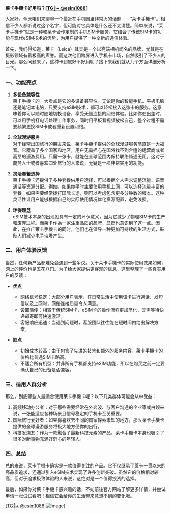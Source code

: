 **莱卡手機卡好用吗？[[TG💪+ @esim1088](https://t.me/s/esim1088)]**

大家好，今天咱们来聊聊一个最近在手机圈里非常火的话题——“莱卡手機卡”。相信不少人都听说过这个名字，但可能对它具体是什么还不太清楚。简单来说，“莱卡手機卡”就是一种和莱卡合作定制的手机SIM卡服务，它结合了传统SIM卡的功能与现代eSIM技术的优势，为用户提供了一种全新的通信体验。

首先，我们得知道，莱卡（Leica）其实是一个以高端相机闻名的品牌，尤其是在摄影领域有着极高的声誉。而这次他们跨界进入手机卡市场，自然吸引了不少人的目光。那么问题来了，这种卡到底好不好用呢？接下来我们就从几个方面详细分析一下。

### 一、功能亮点

1. **多设备兼容性**  
   莱卡手機卡的一大卖点是它的多设备兼容性。无论是你的智能手机、平板电脑还是笔记本电脑，只要支持eSIM技术，都可以轻松接入这张卡的服务。这意味着你可以随时随地切换设备，享受无缝连接的网络体验。比如你在出差时，可以用手机打电话处理工作事务，同时用平板看视频放松自己，整个过程不需要频繁更换SIM卡或者重新设置网络。

2. **全球漫游服务**  
   对于经常出国旅行的朋友来说，莱卡手機卡提供的全球漫游服务简直是一大福音。它覆盖了多个国家和地区，用户无需担心在国外找不到合适的运营商或者高昂的漫游费用。只需一张卡，就能在全球范围内保持联络畅通无阻。这对于商务人士或者喜欢四处旅行的人来说，无疑是一项非常实用的功能。

3. **灵活套餐选择**  
   莱卡手機卡还提供了多种套餐供用户选择，可以根据个人需求调整流量、语音通话等资源分配。例如，如果你平时主要使用手机上网，可以选择流量丰富的套餐；如果需要经常拨打国际长途，则可以考虑包含更多分钟数的版本。这种灵活性让用户能够根据自己的实际使用情况优化资源配置，避免浪费。

4. **环保理念**  
   eSIM技术本身的出现就具有一定的环保意义，因为它减少了物理SIM卡的生产和废弃过程。而莱卡作為一家注重品质的品牌，显然也意识到了这一点。因此，在推广萊卡手機卡的同时，他们也在倡导一种更加可持续的生活方式，鼓励人们减少电子垃圾产生。

### 二、用户体验反馈

当然，任何新产品都难免会遇到一些争议。关于莱卡手機卡的实际使用效果如何，网上的评价也是五花八门。为了给大家提供更客观的信息，这里整理了一些真实用户的反馈：

- **优点**  
  - 网络信号稳定：大部分用户表示，在日常生活中使用该卡进行通话、发短信以及上网时，网络连接质量令人满意。
  - 设置简便：相较于传统SIM卡，eSIM卡的操作流程更加简化，无需等待快递邮寄即可快速激活。
  - 客服响应迅速：当遇到问题时，客服团队往往能在短时间内给出解决方案。

- **缺点**  
  - 初始成本较高：由于包含了先进的技术和额外的服务内容，莱卡手機卡的价格比普通SIM卡略高。
  - 不适合所有机型：并非所有手机都支持eSIM功能，所以在购买之前一定要确认自己的设备是否兼容。

### 三、适用人群分析

那么，到底哪些人最适合使用莱卡手機卡呢？以下几类群体可能会从中受益：

1. 高频移动办公者：对于那些需要经常在外奔波、与客户沟通的企业家或白领来说，一张能适应各种场景且信号稳定的手机卡至关重要。
2. 国际旅行爱好者：如果你喜欢去不同的国家探索未知的地方，那么莱卡手機卡提供的全球漫游服务将极大地方便你的出行。
3. 科技发烧友：作为一款融合了最新科技元素的产品，莱卡手機卡本身也吸引了很多对新事物充满好奇心的年轻人。

### 四、总结

总的来说，莱卡手機卡确实是一款值得关注的产品。它不仅继承了莱卡一贯以来的高品质追求，还通过引入eSIM技术实现了许多创新突破。虽然它的价格相对较高，但对于追求极致体验的人来说，这绝对是一个值得投资的选择。

最后，如果你对莱卡手機卡感兴趣的话，不妨前往官方网站了解更多详情，并尝试申请一张试试看吧！相信它会给你的生活带来意想不到的变化哦。

[[TG💪+ @esim1088](https://t.me/s/esim1088) ![Image](https://i.postimg.cc/4NQfJmqS/Snipaste-2025-05-13-00-14-12.png)]